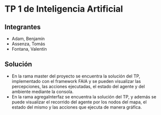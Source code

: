 # TP 1 de Inteligencia Artificial

## Integrantes

- Adam, Benjamín
- Assenza, Tomás
- Fontana, Valentín

## Solución

- En la rama master del proyecto se encuentra la solución del TP, implementado con el framework FAIA y se pueden visualizar las percepciones, las acciones ejecutadas,
el estado del agente y del ambiente mediante la consola.
- En la rama agregaInterfaz se encuentra la solución del TP, y además se puede visualizar el recorrido del agente por los nodos del mapa, el estado del mismo y las acciones
que ejecuta de manera gráfica.

